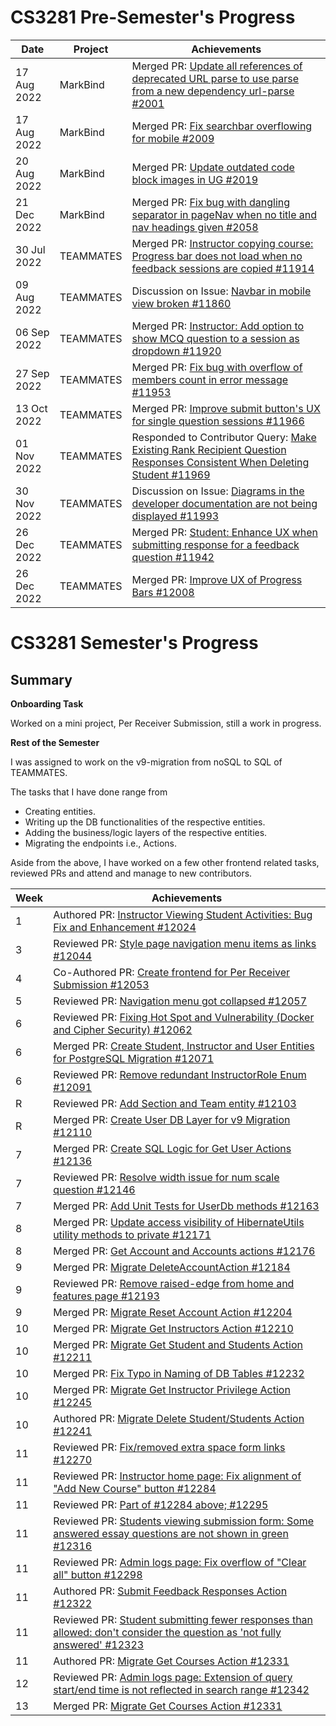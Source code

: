 # CS3281 Pre-Semester's Progress

| Date        | Project   | Achievements                                                                                                                                                                 |
| ----------- | --------- | ---------------------------------------------------------------------------------------------------------------------------------------------------------------------------- |
| 17 Aug 2022 | MarkBind  | Merged PR: [Update all references of deprecated URL parse to use parse from a new dependency url-parse #2001](https://github.com/MarkBind/markbind/pull/2001)                |
| 17 Aug 2022 | MarkBind  | Merged PR: [Fix searchbar overflowing for mobile #2009](https://github.com/MarkBind/markbind/pull/2009)                                                                      |
| 20 Aug 2022 | MarkBind  | Merged PR: [Update outdated code block images in UG #2019](https://github.com/MarkBind/markbind/pull/2019)                                                                   |
| 21 Dec 2022 | MarkBind  | Merged PR: [Fix bug with dangling separator in pageNav when no title and nav headings given #2058](https://github.com/MarkBind/markbind/pull/2058)                           |
| 30 Jul 2022 | TEAMMATES | Merged PR: [Instructor copying course: Progress bar does not load when no feedback sessions are copied #11914](https://github.com/TEAMMATES/teammates/pull/11914)            |
| 09 Aug 2022 | TEAMMATES | Discussion on Issue: [Navbar in mobile view broken #11860](https://github.com/TEAMMATES/teammates/issues/11860)                                                              |
| 06 Sep 2022 | TEAMMATES | Merged PR: [Instructor: Add option to show MCQ question to a session as dropdown #11920](https://github.com/TEAMMATES/teammates/pull/11920)                                  |
| 27 Sep 2022 | TEAMMATES | Merged PR: [Fix bug with overflow of members count in error message #11953](https://github.com/TEAMMATES/teammates/pull/11953)                                               |
| 13 Oct 2022 | TEAMMATES | Merged PR: [Improve submit button's UX for single question sessions #11966](https://github.com/TEAMMATES/teammates/pull/11966)                                               |
| 01 Nov 2022 | TEAMMATES | Responded to Contributor Query: [Make Existing Rank Recipient Question Responses Consistent When Deleting Student #11969](https://github.com/TEAMMATES/teammates/pull/11969) |
| 30 Nov 2022 | TEAMMATES | Discussion on Issue: [Diagrams in the developer documentation are not being displayed #11993](https://github.com/TEAMMATES/teammates/issues/11993)                           |
| 26 Dec 2022 | TEAMMATES | Merged PR: [Student: Enhance UX when submitting response for a feedback question #11942](https://github.com/TEAMMATES/teammates/pull/11942)                                  |
| 26 Dec 2022 | TEAMMATES | Merged PR: [Improve UX of Progress Bars #12008](https://github.com/TEAMMATES/teammates/pull/12008)                                                                           |

# CS3281 Semester's Progress

## Summary

**Onboarding Task**

Worked on a mini project, Per Receiver Submission, still a work in progress.

**Rest of the Semester**

I was assigned to work on the v9-migration from noSQL to SQL of TEAMMATES.

The tasks that I have done range from

- Creating entities.
- Writing up the DB functionalities of the respective entities.
- Adding the business/logic layers of the respective entities.
- Migrating the endpoints i.e., Actions.

Aside from the above, I have worked on a few other frontend related tasks, reviewed PRs and attend and manage to new contributors.

| Week | Achievements                                                                                                                                                                  |
| ---- | ----------------------------------------------------------------------------------------------------------------------------------------------------------------------------- |
| 1    | Authored PR: [Instructor Viewing Student Activities: Bug Fix and Enhancement #12024](https://github.com/TEAMMATES/teammates/pull/12024)                                       |
| 3    | Reviewed PR: [Style page navigation menu items as links #12044](https://github.com/TEAMMATES/teammates/pull/12044)                                                            |
| 4    | Co-Authored PR: [Create frontend for Per Receiver Submission #12053](https://github.com/TEAMMATES/teammates/pull/12053)                                                       |
| 5    | Reviewed PR: [Navigation menu got collapsed #12057](https://github.com/TEAMMATES/teammates/pull/12057)                                                                        |
| 6    | Reviewed PR: [Fixing Hot Spot and Vulnerability (Docker and Cipher Security) #12062](https://github.com/TEAMMATES/teammates/pull/12062)                                       |
| 6    | Merged PR: [Create Student, Instructor and User Entities for PostgreSQL Migration #12071](https://github.com/TEAMMATES/teammates/pull/12071)                                  |
| 6    | Reviewed PR: [Remove redundant InstructorRole Enum #12091](https://github.com/TEAMMATES/teammates/pull/12091)                                                                 |
| R    | Reviewed PR: [Add Section and Team entity #12103](https://github.com/TEAMMATES/teammates/pull/12103)                                                                          |
| R    | Merged PR: [Create User DB Layer for v9 Migration #12110](https://github.com/TEAMMATES/teammates/pull/12110)                                                                  |
| 7    | Merged PR: [Create SQL Logic for Get User Actions #12136](https://github.com/TEAMMATES/teammates/pull/12136)                                                                  |
| 7    | Reviewed PR: [Resolve width issue for num scale question #12146](https://github.com/TEAMMATES/teammates/pull/12146)                                                           |
| 7    | Merged PR: [Add Unit Tests for UserDb methods #12163](https://github.com/TEAMMATES/teammates/pull/12163)                                                                      |
| 8    | Merged PR: [Update access visibility of HibernateUtils utility methods to private #12171](https://github.com/TEAMMATES/teammates/pull/12171)                                  |
| 8    | Merged PR: [Get Account and Accounts actions #12176](https://github.com/TEAMMATES/teammates/pull/12176)                                                                       |
| 9    | Merged PR: [Migrate DeleteAccountAction #12184](https://github.com/TEAMMATES/teammates/pull/12184)                                                                            |
| 9    | Reviewed PR: [Remove raised-edge from home and features page #12193](https://github.com/TEAMMATES/teammates/pull/12193)                                                       |
| 9    | Merged PR: [Migrate Reset Account Action #12204](https://github.com/TEAMMATES/teammates/pull/12204)                                                                           |
| 10   | Merged PR: [Migrate Get Instructors Action #12210](https://github.com/TEAMMATES/teammates/pull/12210)                                                                         |
| 10   | Merged PR: [Migrate Get Student and Students Action #12211](https://github.com/TEAMMATES/teammates/pull/12211)                                                                |
| 10   | Merged PR: [Fix Typo in Naming of DB Tables #12232](https://github.com/TEAMMATES/teammates/pull/12232)                                                                        |
| 10   | Merged PR: [Migrate Get Instructor Privilege Action #12245](https://github.com/TEAMMATES/teammates/pull/12245)                                                                |
| 10   | Authored PR: [Migrate Delete Student/Students Action #12241](https://github.com/TEAMMATES/teammates/pull/12241)                                                               |
| 11   | Reviewed PR: [Fix/removed extra space form links #12270](https://github.com/TEAMMATES/teammates/pull/12270)                                                                   |
| 11   | Reviewed PR: [Instructor home page: Fix alignment of "Add New Course" button #12284](https://github.com/TEAMMATES/teammates/pull/12284)                                       |
| 11   | Reviewed PR: [Part of #12284 above; #12295](https://github.com/TEAMMATES/teammates/pull/12295)                                                                                |
| 11   | Reviewed PR: [Students viewing submission form: Some answered essay questions are not shown in green #12316](https://github.com/TEAMMATES/teammates/pull/12316)               |
| 11   | Reviewed PR: [Admin logs page: Fix overflow of "Clear all" button #12298](https://github.com/TEAMMATES/teammates/pull/12298)                                                  |
| 11   | Authored PR: [Submit Feedback Responses Action #12322](https://github.com/TEAMMATES/teammates/pull/12322)                                                                     |
| 11   | Reviewed PR: [Student submitting fewer responses than allowed: don't consider the question as 'not fully answered' #12323](https://github.com/TEAMMATES/teammates/pull/12323) |
| 11   | Authored PR: [Migrate Get Courses Action #12331](https://github.com/TEAMMATES/teammates/pull/12331)                                                                           |
| 12   | Reviewed PR: [Admin logs page: Extension of query start/end time is not reflected in search range #12342](https://github.com/TEAMMATES/teammates/pull/12342)                  |
| 13   | Merged PR: [Migrate Get Courses Action #12331](https://github.com/TEAMMATES/teammates/pull/12331)                                                                             |

